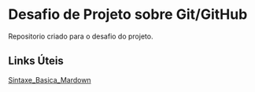 # Desafio de Projeto sobre Git/GitHub 
Repositorio criado para o desafio do projeto.
## Links Úteis
[Sintaxe_Basica_Mardown](https://www.markdownguide.org/basic-syntax/)
